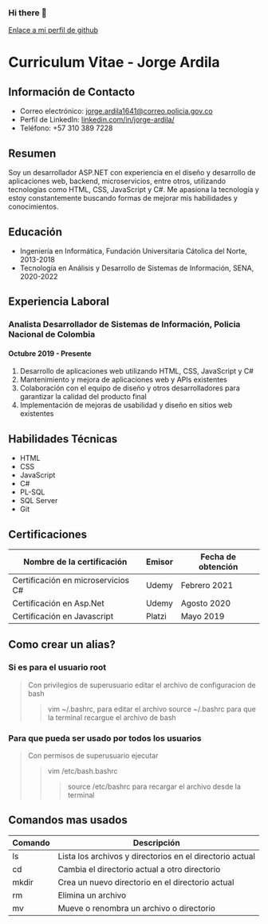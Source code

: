 ### Hi there 👋
[Enlace a mi perfil de github](https://github.com/jaardila-3)

# Curriculum Vitae - Jorge Ardila

## Información de Contacto

- Correo electrónico: [jorge.ardila1641@correo.policia.gov.co](mailto:jorge.ardila1641@correo.policia.gov.co)
- Perfil de LinkedIn: [linkedin.com/in/jorge-ardila/](https://www.linkedin.com/in/jorge-ardila/)
- Teléfono: +57 310 389 7228

## Resumen

Soy un desarrollador ASP.NET con experiencia en el diseño y desarrollo de aplicaciones web, backend, microservicios, entre otros, utilizando tecnologías como HTML, CSS, JavaScript y C#. Me apasiona la tecnología y estoy constantemente buscando formas de mejorar mis habilidades y conocimientos.

## Educación

- Ingeniería en Informática, Fundación Universitaria Cátolica del Norte, 2013-2018
- Tecnología en Análisis y Desarrollo de Sistemas de Información, SENA, 2020-2022

## Experiencia Laboral

### Analista Desarrollador de Sistemas de Información, Policia Nacional de Colombia

#### Octubre 2019 - Presente

1. Desarrollo de aplicaciones web utilizando HTML, CSS, JavaScript y C#
2. Mantenimiento y mejora de aplicaciones web y APIs existentes
3. Colaboración con el equipo de diseño y otros desarrolladores para garantizar la calidad del producto final
4. Implementación de mejoras de usabilidad y diseño en sitios web existentes

## Habilidades Técnicas

- HTML
- CSS
- JavaScript
- C#
- PL-SQL
- SQL Server
- Git

## Certificaciones

| Nombre de la certificación         | Emisor | Fecha de obtención |
| ---------------------------------- | ------ | ------------------ |
| Certificación en microservicios C# | Udemy  | Febrero 2021       |
| Certificación en Asp.Net           | Udemy  | Agosto 2020        |
| Certificación en Javascript        | Platzi | Mayo 2019          |

## Como crear un alias?  
### Si es para el usuario root
> Con privilegios de superusuario editar el archivo de configuracion de bash
>> vim ~/.bashrc, para editar el archivo
>> source ~/.bashrc para que la terminal recargue el archivo de bash
### Para que pueda ser usado por todos los usuarios
>Con permisos de superusuario ejecutar
>> vim /etc/bash.bashrc
>>> source /etc/bashrc para recargar el archivo desde la terminal 

## Comandos mas usados

| Comando | Descripción                                              |
| ------- | -------------------------------------------------------- |
| ls      | Lista los archivos y directorios en el directorio actual |
| cd      | Cambia el directorio actual a otro directorio            |
| mkdir   | Crea un nuevo directorio en el directorio actual         |
| rm      | Elimina un archivo                                       |
| mv      | Mueve o renombra un archivo o directorio                 |